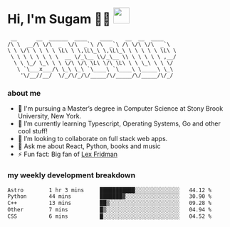 <h1>
  Hi, I'm Sugam 👨‍💻
  <img src="https://media.giphy.com/media/hvRJCLFzcasrR4ia7z/giphy.gif" width="36px"/>
</h1>

```
 __      __  ______  ____    ____    __  __  ____
/\ \  __/\ \/\  _  \/\  _`\ /\  _`\ /\ \/\ \/\  _`\
\ \ \/\ \ \ \ \ \L\ \ \,\L\_\ \,\L\_\ \ \ \ \ \ \L\ \
 \ \ \ \ \ \ \ \  __ \/_\__ \\/_\__ \\ \ \ \ \ \ ,__/
  \ \ \_/ \_\ \ \ \/\ \/\ \L\ \/\ \L\ \ \ \_\ \ \ \/
   \ `\___x___/\ \_\ \_\ `\____\ `\____\ \_____\ \_\
    '\/__//__/  \/_/\/_/\/_____/\/_____/\/_____/\/_/

```
### about me
- 🏫 I'm pursuing a Master’s degree in Computer Science at Stony Brook University, New York.
- 🌱 I’m currently learning Typescript, Operating Systems, Go and other cool stuff!
- 👯 I’m looking to collaborate on full stack web apps.
- 💬 Ask me about React, Python, books and music
- ⚡ Fun fact: Big fan of [Lex Fridman](https://twitter.com/lexfridman)

<!-- - 📫 How to reach me: ... -->
<!-- - 😄 Pronouns: ... -->


### my weekly development breakdown
<!--START_SECTION:waka-->

```txt
Astro        1 hr 3 mins     ███████████░░░░░░░░░░░░░░   44.12 %
Python       44 mins         ███████▓░░░░░░░░░░░░░░░░░   30.90 %
C++          13 mins         ██▒░░░░░░░░░░░░░░░░░░░░░░   09.28 %
Other        7 mins          █▒░░░░░░░░░░░░░░░░░░░░░░░   04.94 %
CSS          6 mins          █░░░░░░░░░░░░░░░░░░░░░░░░   04.52 %
```

<!--END_SECTION:waka-->

